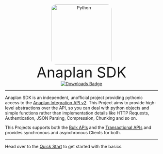 <p align="center" style="margin: 0 0 10px">
    <img width="200" height="200" src="img/anaplan-sdk.png" alt='Python' style="border-radius: 15px">
</p>

<h1 align="center" style="font-size: 3rem; font-weight: 400; margin: -15px 0">
Anaplan SDK
</h1>

<p align="center" style="margin-top: 15px">
<a href="https://pepy.tech/project/anaplan-sdk">
<img align="center" src="https://static.pepy.tech/badge/anaplan-sdk/month" alt="Downloads Badge"/>
</a>
</p>

---

Anaplan SDK is an independent, unofficial project providing pythonic access to
the [Anaplan Integration API v2](https://anaplan.docs.apiary.io/). This Project aims to provide high-level abstractions
over the API, so you can deal with python objects and simple functions rather than implementation details like HTTP
Requests, Authentication, JSON Parsing, Compression, Chunking and so on.

This Projects supports both
the [Bulk APIs](https://help.anaplan.com/use-the-bulk-apis-93218e5e-00e5-406e-8361-09ab861889a7) and
the [Transactional APIs](https://help.anaplan.com/use-the-transactional-apis-cc1c1e91-39fc-4272-a4b5-16bc91e9c313) and
provides synchronous and asynchronous Clients for both.

---

Head over to the [Quick Start](quickstart.md) to get started with the basics.

